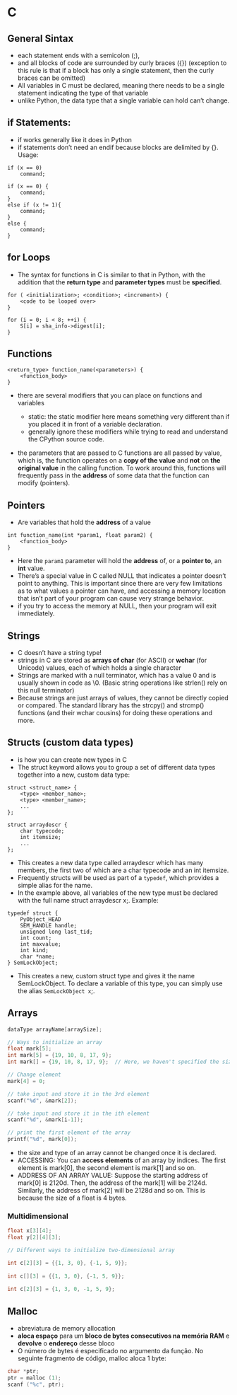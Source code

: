 # C

## General Sintax
- each statement ends with a semicolon (;),
- and all blocks of code are surrounded by curly braces ({}) (exception to this rule is that if a block has only a single statement, then the curly braces can be omitted)
- All variables in C must be declared, meaning there needs to be a single statement indicating the type of that variable
- unlike Python, the data type that a single variable can hold can’t change.


## if Statements:
- if works generally like it does in Python
- if statements don’t need an endif because blocks are delimited by {}.
Usage:
```
if (x == 0) 
	command;

if (x == 0) { 
	command;
}
else if (x != 1){
	command;
}
else {
	command;
}
```


## for Loops
- The syntax for functions in C is similar to that in Python, with the addition that the **return type** and **parameter types** must be **specified**. 

```
for ( <initialization>; <condition>; <increment>) {
    <code to be looped over>
}

for (i = 0; i < 8; ++i) {
    S[i] = sha_info->digest[i];
}

```


## Functions
```
<return_type> function_name(<parameters>) {
    <function_body>
}
```

- there are several modifiers that you can place on functions and variables
	- static: the static modifier here means something very different than if you placed it in front of a variable declaration.	
	- generally ignore these modifiers while trying to read and understand the CPython source code.

- the parameters that are passed to C functions are all passed by value, which is,
the function operates on a **copy of the value** and **not** on **the original value** in the calling function. To work around this, functions will frequently pass in the **address** of some data that the function can modify (pointers). 


## Pointers
- Are variables that hold the **address** of a value

```
int function_name(int *param1, float param2) {
    <function_body>
}
```
- Here the `param1` parameter will hold the **address** of, or a **pointer to**, an **int** value.
- There’s a special value in C called NULL that indicates a pointer doesn’t point to anything. This is important since there are very few limitations as to what values a pointer can have, and accessing a memory location that isn’t part of your program can cause very strange behavior.
-  if you try to access the memory at NULL, then your program will exit immediately. 


## Strings
- C doesn’t have a string type!
- strings in C are stored as **arrays of char** (for ASCII) or **wchar** (for Unicode) values, each of which holds a single character
- Strings are marked with a null terminator, which has a value 0 and is usually shown in code as \\0. (Basic string operations like strlen() rely on this null terminator)
- Because strings are just arrays of values, they cannot be directly copied or compared. The standard library has the strcpy() and strcmp() functions (and their wchar cousins) for doing these operations and more.

## Structs (custom data types)
- is how you can create new types in C
- The struct keyword allows you to group a set of different data types together into a new, custom data type:
```
struct <struct_name> {
    <type> <member_name>;
    <type> <member_name>;
    ...
};

struct arraydescr {
    char typecode;
    int itemsize;
    ...
};

```
- This creates a new data type called arraydescr which has many members, the first two of which are a char typecode and an int itemsize.
- Frequently structs will be used as part of a `typedef`, which provides a simple alias for the name. 
- In the example above, all variables of the new type must be declared with the full name struct arraydescr x;. Example:
```
typedef struct {
    PyObject_HEAD
    SEM_HANDLE handle;
    unsigned long last_tid;
    int count;
    int maxvalue;
    int kind;
    char *name;
} SemLockObject;
```
- This creates a new, custom struct type and gives it the name SemLockObject. To declare a variable of this type, you can simply use the alias `SemLockObject x`;.



## Arrays

```c
dataType arrayName[arraySize];

// Ways to initialize an array
float mark[5];
int mark[5] = {19, 10, 8, 17, 9};
int mark[] = {19, 10, 8, 17, 9};  // Here, we haven't specified the size. However, the compiler knows its size is 5 as we are initializing it with 5 elements.

// Change element
mark[4] = 0;

// take input and store it in the 3rd element
scanf("%d", &mark[2]);

// take input and store it in the ith element
scanf("%d", &mark[i-1]);

// print the first element of the array
printf("%d", mark[0]);
```
- the size and type of an array cannot be changed once it is declared.
- ACCESSING: You can **access elements** of an array by indices. The first element is mark[0], the second element is mark[1] and so on.
- ADDRESS OF AN ARRAY VALUE: Suppose the starting address of mark[0] is 2120d. Then, the address of the mark[1] will be 2124d. Similarly, the address of mark[2] will be 2128d and so on. This is because the size of a float is 4 bytes.

### Multidimensional
```c
float x[3][4];
float y[2][4][3];

// Different ways to initialize two-dimensional array

int c[2][3] = {{1, 3, 0}, {-1, 5, 9}};
         
int c[][3] = {{1, 3, 0}, {-1, 5, 9}};
                
int c[2][3] = {1, 3, 0, -1, 5, 9};

```


## Malloc
- abreviatura de memory allocation
- **aloca espaço** para um **bloco de bytes consecutivos na memória RAM** e **devolve** o **endereço** desse bloco
- O número de bytes é especificado no argumento da função.  No seguinte fragmento de código, malloc aloca 1 byte:
```c
char *ptr;
ptr = malloc (1);
scanf ("%c", ptr);
```

